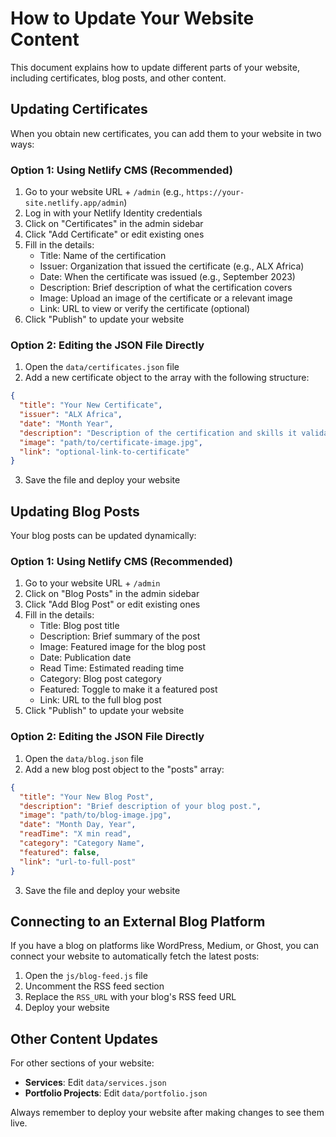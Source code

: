 # How to Update Your Website Content

This document explains how to update different parts of your website, including certificates, blog posts, and other content.

## Updating Certificates

When you obtain new certificates, you can add them to your website in two ways:

### Option 1: Using Netlify CMS (Recommended)

1. Go to your website URL + `/admin` (e.g., `https://your-site.netlify.app/admin`)
2. Log in with your Netlify Identity credentials
3. Click on "Certificates" in the admin sidebar
4. Click "Add Certificate" or edit existing ones
5. Fill in the details:
   - Title: Name of the certification
   - Issuer: Organization that issued the certificate (e.g., ALX Africa)
   - Date: When the certificate was issued (e.g., September 2023)
   - Description: Brief description of what the certification covers
   - Image: Upload an image of the certificate or a relevant image
   - Link: URL to view or verify the certificate (optional)
6. Click "Publish" to update your website

### Option 2: Editing the JSON File Directly

1. Open the `data/certificates.json` file
2. Add a new certificate object to the array with the following structure:
```json
{
  "title": "Your New Certificate",
  "issuer": "ALX Africa",
  "date": "Month Year",
  "description": "Description of the certification and skills it validates.",
  "image": "path/to/certificate-image.jpg",
  "link": "optional-link-to-certificate"
}
```
3. Save the file and deploy your website

## Updating Blog Posts

Your blog posts can be updated dynamically:

### Option 1: Using Netlify CMS (Recommended)

1. Go to your website URL + `/admin`
2. Click on "Blog Posts" in the admin sidebar
3. Click "Add Blog Post" or edit existing ones
4. Fill in the details:
   - Title: Blog post title
   - Description: Brief summary of the post
   - Image: Featured image for the blog post
   - Date: Publication date
   - Read Time: Estimated reading time
   - Category: Blog post category
   - Featured: Toggle to make it a featured post
   - Link: URL to the full blog post
5. Click "Publish" to update your website

### Option 2: Editing the JSON File Directly

1. Open the `data/blog.json` file
2. Add a new blog post object to the "posts" array:
```json
{
  "title": "Your New Blog Post",
  "description": "Brief description of your blog post.",
  "image": "path/to/blog-image.jpg",
  "date": "Month Day, Year",
  "readTime": "X min read",
  "category": "Category Name",
  "featured": false,
  "link": "url-to-full-post"
}
```
3. Save the file and deploy your website

## Connecting to an External Blog Platform

If you have a blog on platforms like WordPress, Medium, or Ghost, you can connect your website to automatically fetch the latest posts:

1. Open the `js/blog-feed.js` file
2. Uncomment the RSS feed section
3. Replace the `RSS_URL` with your blog's RSS feed URL
4. Deploy your website

## Other Content Updates

For other sections of your website:

- **Services**: Edit `data/services.json`
- **Portfolio Projects**: Edit `data/portfolio.json`

Always remember to deploy your website after making changes to see them live.